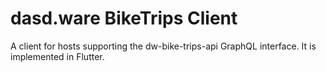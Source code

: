 # dasd.ware BikeTrips Client

A client for hosts supporting the dw-bike-trips-api GraphQL interface. It is implemented in Flutter.

